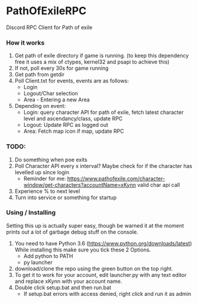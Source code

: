 # PathOfExileRPC
Discord RPC Client for Path of exile
### How it works  
1. Get path of exile directory if game is running. (to keep this dependency free it uses a mix of ctypes, kernel32 and psapi to achieve this) 
2. If not, poll every 30s for game running
3. Get path from getdir
4. Poll Client.txt for events, events are as follows:
    - Login
    - Logout/Char selection
    - Area - Entering a new Area
5. Depending on event:
    - Login: query character API for path of exile, fetch latest character level and ascendancy/class, update RPC
    - Logout: Update RPC as logged out
    - Area: Fetch map icon if map, update RPC
  
### TODO:
1. Do something when poe exits
2. Poll Character API every x interval? Maybe check for if the character has levelled up since login
    - Reminder for me: https://www.pathofexile.com/character-window/get-characters?accountName=xKynn valid char api call
3. Experience % to next level
4. Turn into service or something for startup

### Using / Installing
Setting this up is actually super easy, though be warned it at the moment prints out a lot of garbage debug stuff on the console.  
1. You need to have Python 3.6 (https://www.python.org/downloads/latest) While installing this make sure you tick these 2 Options.  
    - Add python to PATH
    - py launcher
2. download/clone the repo using the green button on the top right.  
3. To get it to work for your account, edit launcher.py with any text editor and replace xKynn with your account name.  
4. Double click setup.bat and then run.bat
    - If setup.bat errors with access denied, right click and run it as admin
